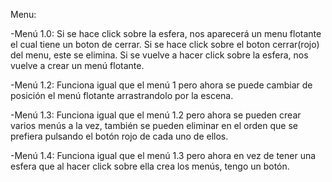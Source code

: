 Menu:

-Menú 1.0: Si se hace click sobre la esfera, nos aparecerá un menu flotante el cual tiene un boton de cerrar. Si se hace click sobre el boton cerrar(rojo) del menu, este se elimina. Si se vuelve a hacer click sobre la esfera, nos vuelve a crear un menú flotante.

-Menú 1.2: Funciona igual que el menú 1 pero ahora se puede cambiar de posición el menú flotante arrastrandolo por la escena.

-Menú 1.3: Funciona igual que el menú 1.2 pero ahora se pueden crear varios menús a la vez, también se pueden eliminar en el orden que se prefiera pulsando el botón rojo de cada uno de ellos.

-Menú 1.4: Funciona igual que el menú 1.3 pero ahora en vez de tener una esfera que al hacer click sobre ella crea los menús, tengo un botón.
